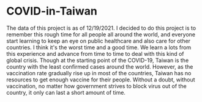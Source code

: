 # COVID-in-Taiwan
The data of this project is as of 12/19/2021.
I decided to do this project is to remember this rough time for all people all around the world, and everyone start learning to keep an eye on public healthcare and also care for other countries. I think it's the worst time and a good time. We learn a lots from this experience and advance from time to time to deal with this kind of global crisis.
Though at the starting point of the COVID-19, Taiwan is the country with the least confirmed cases around the world. However, as the vaccination rate gradually rise up in most of the countries, Taiwan has no resources to get enough vaccine for their people. Without a doubt, without vaccination, no matter how government strives to block virus out of the country, it only can last a short amount of time.
